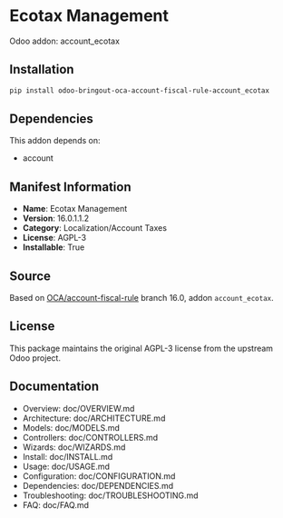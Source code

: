 # Ecotax Management

Odoo addon: account_ecotax

## Installation

```bash
pip install odoo-bringout-oca-account-fiscal-rule-account_ecotax
```

## Dependencies

This addon depends on:
- account

## Manifest Information

- **Name**: Ecotax Management
- **Version**: 16.0.1.1.2
- **Category**: Localization/Account Taxes
- **License**: AGPL-3
- **Installable**: True

## Source

Based on [OCA/account-fiscal-rule](https://github.com/OCA/account-fiscal-rule) branch 16.0, addon `account_ecotax`.

## License

This package maintains the original AGPL-3 license from the upstream Odoo project.

## Documentation

- Overview: doc/OVERVIEW.md
- Architecture: doc/ARCHITECTURE.md
- Models: doc/MODELS.md
- Controllers: doc/CONTROLLERS.md
- Wizards: doc/WIZARDS.md
- Install: doc/INSTALL.md
- Usage: doc/USAGE.md
- Configuration: doc/CONFIGURATION.md
- Dependencies: doc/DEPENDENCIES.md
- Troubleshooting: doc/TROUBLESHOOTING.md
- FAQ: doc/FAQ.md
